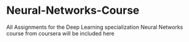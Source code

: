 # Neural-Networks-Course
All Assignments for the Deep Learning specialization Neural Networks course from coursera will be included here
